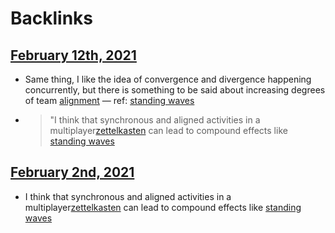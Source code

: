 
# Backlinks
## [February 12th, 2021](<February 12th, 2021.md>)
- Same thing, I like the idea of convergence and divergence happening concurrently, but there is something to be said about increasing degrees of team [alignment](<alignment.md>) — ref: [standing waves](<standing waves.md>)

- > "I think that synchronous and aligned activities in a multiplayer[zettelkasten](<zettelkasten.md>) can lead to compound effects like [standing waves](<standing waves.md>)

## [February 2nd, 2021](<February 2nd, 2021.md>)
- I think that synchronous and aligned activities in a multiplayer[zettelkasten](<zettelkasten.md>) can lead to compound effects like [standing waves](<standing waves.md>)

